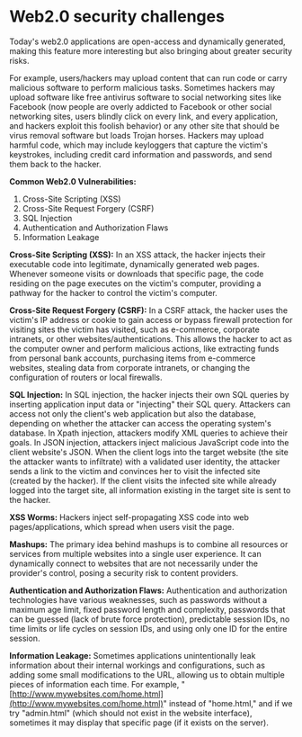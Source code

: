 # Web2.0 security challenges

Today's web2.0 applications are open-access and dynamically generated, making this feature more interesting but also bringing about greater security risks.

For example, users/hackers may upload content that can run code or carry malicious software to perform malicious tasks. Sometimes hackers may upload software like free antivirus software to social networking sites like Facebook (now people are overly addicted to Facebook or other social networking sites, users blindly click on every link, and every application, and hackers exploit this foolish behavior) or any other site that should be virus removal software but loads Trojan horses. Hackers may upload harmful code, which may include keyloggers that capture the victim's keystrokes, including credit card information and passwords, and send them back to the hacker.

**Common Web2.0 Vulnerabilities:**

1. Cross-Site Scripting (XSS)
2. Cross-Site Request Forgery (CSRF)
3. SQL Injection
4. Authentication and Authorization Flaws
5. Information Leakage

**Cross-Site Scripting (XSS):** In an XSS attack, the hacker injects their executable code into legitimate, dynamically generated web pages. Whenever someone visits or downloads that specific page, the code residing on the page executes on the victim's computer, providing a pathway for the hacker to control the victim's computer.

**Cross-Site Request Forgery (CSRF):** In a CSRF attack, the hacker uses the victim's IP address or cookie to gain access or bypass firewall protection for visiting sites the victim has visited, such as e-commerce, corporate intranets, or other websites/authentications. This allows the hacker to act as the computer owner and perform malicious actions, like extracting funds from personal bank accounts, purchasing items from e-commerce websites, stealing data from corporate intranets, or changing the configuration of routers or local firewalls.

**SQL Injection:** In SQL injection, the hacker injects their own SQL queries by inserting application input data or "injecting" their SQL query. Attackers can access not only the client's web application but also the database, depending on whether the attacker can access the operating system's database. In Xpath injection, attackers modify XML queries to achieve their goals. In JSON injection, attackers inject malicious JavaScript code into the client website's JSON. When the client logs into the target website (the site the attacker wants to infiltrate) with a validated user identity, the attacker sends a link to the victim and convinces her to visit the infected site (created by the hacker). If the client visits the infected site while already logged into the target site, all information existing in the target site is sent to the hacker.

**XSS Worms:** Hackers inject self-propagating XSS code into web pages/applications, which spread when users visit the page.

**Mashups:** The primary idea behind mashups is to combine all resources or services from multiple websites into a single user experience. It can dynamically connect to websites that are not necessarily under the provider's control, posing a security risk to content providers.

**Authentication and Authorization Flaws:** Authentication and authorization technologies have various weaknesses, such as passwords without a maximum age limit, fixed password length and complexity, passwords that can be guessed (lack of brute force protection), predictable session IDs, no time limits or life cycles on session IDs, and using only one ID for the entire session.

**Information Leakage:** Sometimes applications unintentionally leak information about their internal workings and configurations, such as adding some small modifications to the URL, allowing us to obtain multiple pieces of information each time. For example, "[http://www.mywebsites.com/home.html](http://www.mywebsites.com/home.html)" instead of "home.html," and if we try "admin.html" (which should not exist in the website interface), sometimes it may display that specific page (if it exists on the server).
